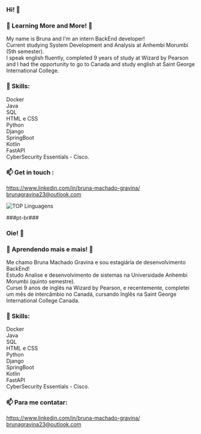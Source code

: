### Hi! 👋

### 🔭 Learning More and More! 🔭

My name is Bruna and I'm an intern BackEnd developer! <br />
Current studying System Development and Analysis at Anhembi Morumbi (5th semester). <br />
I speak english fluently, completed 9 years of study at Wizard by Pearson and I had the opportunity to go to Canada and study english at Saint George International College.

### 🌱 Skills:
Docker  <br/>
Java <br />
SQL <br/>
HTML e CSS <br />
Python <br />
Django </br>
SpringBoot </br>
Kotlin </br>
FastAPI </br>
CyberSecurity Essentials - Cisco. </br>

### 📫 Get in touch :
https://www.linkedin.com/in/bruna-machado-gravina/ <br />
brunagravina23@outlook.com

![TOP Linguagens](https://github-readme-stats.vercel.app/api/top-langs/?username=BrunaGravina&layout=compact&theme=dracula)

###pt-br### 
### Oie! 👋

### 🔭 Aprendendo mais e mais! 🔭

Me chamo Bruna Machado Gravina e sou estagiária de desenvolvimento BackEnd! <br />
Estudo Analise e desenvolvimento de sistemas na Universidade Anhembi Morumbi (quinto semestre).<br />
Cursei 9 anos de inglês na Wizard by Pearson, e recentemente, completei um mês de intercâmbio no Canadá, cursando Inglês na Saint George International College Canada. 

### 🌱 Skills:
Docker  <br/>
Java <br />
SQL <br/>
HTML e CSS <br />
Python <br />
Django </br>
SpringBoot </br>
Kotlin </br>
FastAPI </br>
CyberSecurity Essentials - Cisco. </br>

### 📫 Para me contatar:
https://www.linkedin.com/in/bruna-machado-gravina/ <br />
brunagravina23@outlook.com





